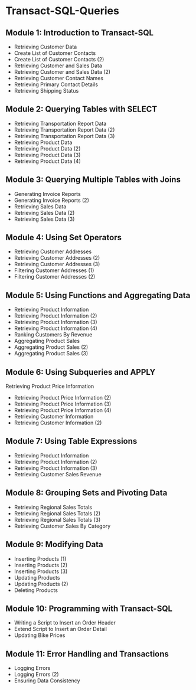 # Transact-SQL-Queries

## Module 1: Introduction to Transact-SQL 
* Retrieving Customer Data
* Create List of Customer Contacts
* Create List of Customer Contacts (2)
* Retrieving Customer and Sales Data
* Retrieving Customer and Sales Data (2)
* Retrieving Customer Contact Names
* Retrieving Primary Contact Details
* Retrieving Shipping Status


## Module 2: Querying Tables with SELECT
* Retrieving Transportation Report Data
* Retrieving Transportation Report Data (2)
* Retrieving Transportation Report Data (3)
* Retrieving Product Data
* Retrieving Product Data (2)
* Retrieving Product Data (3)
* Retrieving Product Data (4)


## Module 3: Querying Multiple Tables with Joins 
* Generating Invoice Reports
* Generating Invoice Reports (2)
* Retrieving Sales Data
* Retrieving Sales Data (2)
* Retrieving Sales Data (3)


## Module 4: Using Set Operators 
* Retrieving Customer Addresses
* Retrieving Customer Addresses (2)
* Retrieving Customer Addresses (3)
* Filtering Customer Addresses (1)
* Filtering Customer Addresses (2)


## Module 5: Using Functions and Aggregating Data 
* Retrieving Product Information
* Retrieving Product Information (2)
* Retrieving Product Information (3)
* Retrieving Product Information (4)
* Ranking Customers By Revenue
* Aggregating Product Sales
* Aggregating Product Sales (2)
* Aggregating Product Sales (3)


## Module 6: Using Subqueries and APPLY
Retrieving Product Price Information
* Retrieving Product Price Information (2)
* Retrieving Product Price Information (3)
* Retrieving Product Price Information (4)
* Retrieving Customer Information
* Retrieving Customer Information (2)


## Module 7: Using Table Expressions 
* Retrieving Product Information
* Retrieving Product Information (2)
* Retrieving Product Information (3)
* Retrieving Customer Sales Revenue


## Module 8: Grouping Sets and Pivoting Data 
* Retrieving Regional Sales Totals
* Retrieving Regional Sales Totals (2)
* Retrieving Regional Sales Totals (3)
* Retrieving Customer Sales By Category


## Module 9: Modifying Data 
* Inserting Products (1)
* Inserting Products (2)
* Inserting Products (3)
* Updating Products
* Updating Products (2)
* Deleting Products


## Module 10: Programming with Transact-SQL 
* Writing a Script to Insert an Order Header
* Extend Script to Insert an Order Detail
* Updating Bike Prices


## Module 11: Error Handling and Transactions
* Logging Errors
* Logging Errors (2)
* Ensuring Data Consistency